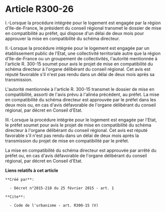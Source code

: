 # Article R300-26

I.-Lorsque la procédure intégrée pour le logement est engagée par la région d'Ile-de-France, le président du conseil régional
transmet le dossier de mise en compatibilité au préfet, qui dispose d'un délai de deux mois pour approuver la mise en
compatibilité du schéma directeur. 

II.-Lorsque la procédure intégrée pour le logement est engagée par un établissement public de l'Etat, une collectivité
territoriale autre que la région d'Ile-de-France ou un groupement de collectivités, l'autorité mentionnée à l'article R.
300-15 soumet pour avis le projet de mise en compatibilité du schéma directeur à l'organe délibérant du conseil régional. Cet
avis est réputé favorable s'il n'est pas rendu dans un délai de deux mois après sa transmission. 

L'autorité mentionnée à l'article R. 300-15 transmet le dossier de mise en compatibilité, assorti de l'avis prévu à l'alinéa
précédent, au préfet. La mise en compatibilité du schéma directeur est approuvée par le préfet dans les deux mois ou, en cas
d'avis défavorable de l'organe délibérant du conseil régional, par décret en Conseil d'Etat. 

III.-Lorsque la procédure intégrée pour le logement est engagée par l'Etat, le préfet soumet pour avis le projet de mise en
compatibilité du schéma directeur à l'organe délibérant du conseil régional. Cet avis est réputé favorable s'il n'est pas
rendu dans un délai de deux mois après la transmission du projet de mise en compatibilité par le préfet. 

La mise en compatibilité du schéma directeur est approuvée par arrêté du préfet ou, en cas d'avis défavorable de l'organe
délibérant du conseil régional, par décret en Conseil d'Etat.

**Liens relatifs à cet article**

	**Créé par**:

	  - Décret n°2015-218 du 25 février 2015 - art. 1

	**Cite**:

	  - Code de l'urbanisme - art. R300-15 (V)
